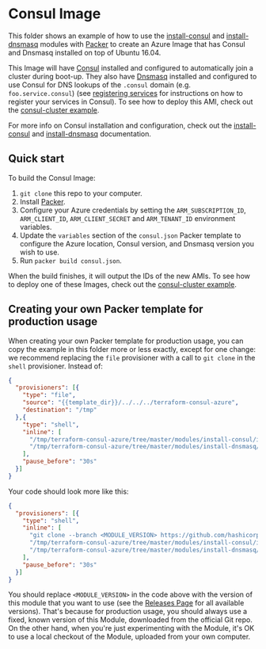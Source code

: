 # Consul Image

This folder shows an example of how to use the [install-consul](https://github.com/hashicorp/terraform-azurerm-consul/tree/master/modules/install-consul) and 
[install-dnsmasq](https://github.com/hashicorp/terraform-azurerm-consul/tree/master/modules/install-dnsmasq) modules with [Packer](https://www.packer.io/) to create an Azure Image
that has Consul and Dnsmasq installed on top of Ubuntu 16.04.

This Image will have [Consul](https://www.consul.io/) installed and configured to automatically join a cluster during 
boot-up. They also have [Dnsmasq](http://www.thekelleys.org.uk/dnsmasq/doc.html) installed and configured to use 
Consul for DNS lookups of the `.consul` domain (e.g. `foo.service.consul`) (see [registering 
services](https://www.consul.io/intro/getting-started/services.html) for instructions on how to register your services
in Consul). To see how to deploy this AMI, check out the [consul-cluster example](https://github.com/hashicorp/terraform-azurerm-consul/tree/master/examples/consul-cluster). 

For more info on Consul installation and configuration, check out the 
[install-consul](https://github.com/hashicorp/terraform-azurerm-consul/tree/master/modules/install-consul) and [install-dnsmasq](https://github.com/hashicorp/terraform-azurerm-consul/tree/master/modules/install-dnsmasq) documentation.



## Quick start

To build the Consul Image:

1. `git clone` this repo to your computer.
1. Install [Packer](https://www.packer.io/).
1. Configure your Azure credentials by setting the `ARM_SUBSCRIPTION_ID`, `ARM_CLIENT_ID`, `ARM_CLIENT_SECRET` and `ARM_TENANT_ID` environment variables.
1. Update the `variables` section of the `consul.json` Packer template to configure the Azure location, Consul version, and 
   Dnsmasq version you wish to use.
1. Run `packer build consul.json`.

When the build finishes, it will output the IDs of the new AMIs. To see how to deploy one of these Images, check out the 
[consul-cluster example](https://github.com/hashicorp/terraform-azurerm-consul/tree/master/examples/consul-cluster).




## Creating your own Packer template for production usage

When creating your own Packer template for production usage, you can copy the example in this folder more or less 
exactly, except for one change: we recommend replacing the `file` provisioner with a call to `git clone` in the `shell` 
provisioner. Instead of:

```json
{
  "provisioners": [{
    "type": "file",
    "source": "{{template_dir}}/../../../terraform-consul-azure",
    "destination": "/tmp"
  },{
    "type": "shell",
    "inline": [
      "/tmp/terraform-consul-azure/tree/master/modules/install-consul/install-consul --version {{user `consul_version`}}",
      "/tmp/terraform-consul-azure/tree/master/modules/install-dnsmasq/install-dnsmasq"
    ],
    "pause_before": "30s"
  }]
}
```

Your code should look more like this:

```json
{
  "provisioners": [{
    "type": "shell",
    "inline": [
      "git clone --branch <MODULE_VERSION> https://github.com/hashicorp/terraform-azurerm-consul.git /tmp/terraform-consul-azure",
      "/tmp/terraform-consul-azure/tree/master/modules/install-consul/install-consul --version {{user `consul_version`}}",
      "/tmp/terraform-consul-azure/tree/master/modules/install-dnsmasq/install-dnsmasq"
    ],
    "pause_before": "30s"
  }]
}
```

You should replace `<MODULE_VERSION>` in the code above with the version of this module that you want to use (see
the [Releases Page](../../releases) for all available versions). That's because for production usage, you should always
use a fixed, known version of this Module, downloaded from the official Git repo. On the other hand, when you're 
just experimenting with the Module, it's OK to use a local checkout of the Module, uploaded from your own 
computer.
